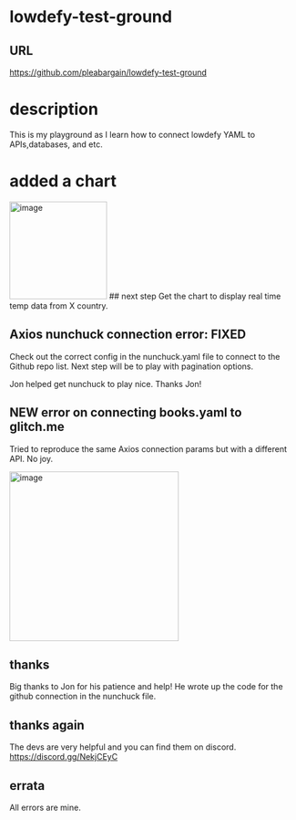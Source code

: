 # lowdefy-test-ground

## URL
https://github.com/pleabargain/lowdefy-test-ground

# description
This is my playground as I learn how to connect lowdefy YAML to APIs,databases, and etc.

# added a chart
<img width="171" alt="image" src="https://user-images.githubusercontent.com/640846/180224676-f2ea4bbb-6d06-4514-8267-f5d03f9f8e45.png">
## next step
Get the chart to display real time temp data from X country.

## Axios nunchuck connection error: FIXED
Check out the correct config in the nunchuck.yaml file to connect to the Github repo list. 
Next step will be to play with pagination options.


Jon helped get nunchuck to play nice. Thanks Jon!


## NEW error on connecting books.yaml to glitch.me
Tried to reproduce the same Axios connection params but with a different API. No joy. 

<img width="297" alt="image" src="https://user-images.githubusercontent.com/640846/180388339-76906bea-3532-4461-bc87-98c9935b1800.png">

## thanks
Big thanks to Jon for his patience and help! He wrote up the code for the github connection in the nunchuck file.

## thanks again
The devs are very helpful and you can find them on discord.
 https://discord.gg/NekjCEyC

## errata
All errors are mine. 